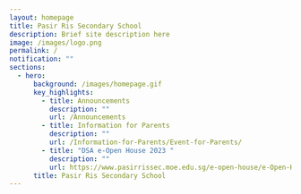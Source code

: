 ```yaml
---
layout: homepage
title: Pasir Ris Secondary School
description: Brief site description here
image: /images/logo.png
permalink: /
notification: ""
sections:
  - hero:
      background: /images/homepage.gif
      key_highlights:
        - title: Announcements
          description: ""
          url: /Announcements
        - title: Information for Parents
          description: ""
          url: /Information-for-Parents/Event-for-Parents/
        - title: "DSA e-Open House 2023 "
          description: ""
          url: https://www.pasirrissec.moe.edu.sg/e-open-house/e-Open-House
      title: Pasir Ris Secondary School
---
```


